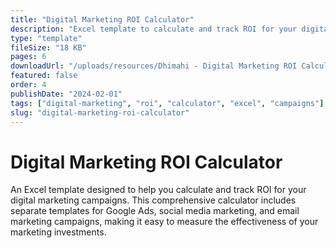 ```yaml
---
title: "Digital Marketing ROI Calculator"
description: "Excel template to calculate and track ROI for your digital marketing campaigns. Includes templates for Google Ads, social media, and email marketing."
type: "template"
fileSize: "18 KB"
pages: 6
downloadUrl: "/uploads/resources/Dhimahi - Digital Marketing ROI Calculator.xlsx"
featured: false
order: 4
publishDate: "2024-02-01"
tags: ["digital-marketing", "roi", "calculator", "excel", "campaigns"]
slug: "digital-marketing-roi-calculator"
---
```


# Digital Marketing ROI Calculator

An Excel template designed to help you calculate and track ROI for your digital marketing campaigns. This comprehensive calculator includes separate templates for Google Ads, social media marketing, and email marketing campaigns, making it easy to measure the effectiveness of your marketing investments.